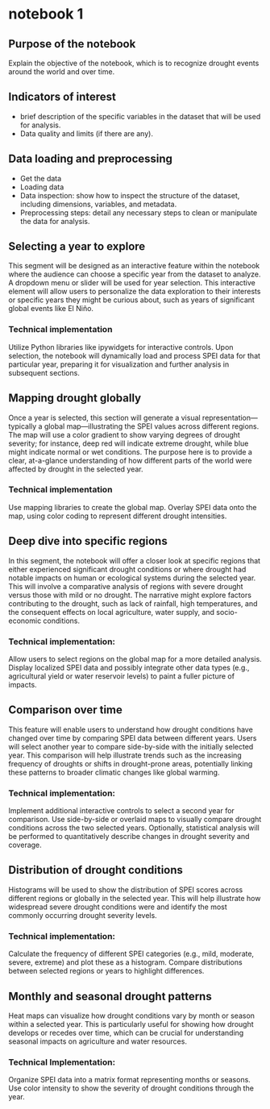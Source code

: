 # notebook 1

## Purpose of the notebook
Explain the objective of the notebook, which is to recognize drought events around the world and over time.


## Indicators of interest
- brief description of the specific variables in the dataset that will be used for analysis.
- Data quality and limits (if there are any).


## Data loading and preprocessing
- Get the data
- Loading data
- Data inspection: show how to inspect the structure of the dataset, including dimensions, variables, and metadata.
- Preprocessing steps: detail any necessary steps to clean or manipulate the data for analysis.


## Selecting a year to explore
This segment will be designed as an interactive feature within the notebook where the audience can choose a specific year from the dataset to analyze. A dropdown menu or slider will be used for year selection. This interactive element will allow users to personalize the data exploration to their interests or specific years they might be curious about, such as years of significant global events like El Niño.

### Technical implementation
Utilize Python libraries like ipywidgets for interactive controls.
Upon selection, the notebook will dynamically load and process SPEI data for that particular year, preparing it for visualization and further analysis in subsequent sections.


## Mapping drought globally
Once a year is selected, this section will generate a visual representation—typically a global map—illustrating the SPEI values across different regions. The map will use a color gradient to show varying degrees of drought severity; for instance, deep red will indicate extreme drought, while blue might indicate normal or wet conditions. The purpose here is to provide a clear, at-a-glance understanding of how different parts of the world were affected by drought in the selected year.

### Technical implementation
Use mapping libraries to create the global map.
Overlay SPEI data onto the map, using color coding to represent different drought intensities.


## Deep dive into specific regions
In this segment, the notebook will offer a closer look at specific regions that either experienced significant drought conditions or where drought had notable impacts on human or ecological systems during the selected year. This will involve a comparative analysis of regions with severe drought versus those with mild or no drought. The narrative might explore factors contributing to the drought, such as lack of rainfall, high temperatures, and the consequent effects on local agriculture, water supply, and socio-economic conditions.

### Technical implementation:
Allow users to select regions on the global map for a more detailed analysis.
Display localized SPEI data and possibly integrate other data types (e.g., agricultural yield or water reservoir levels) to paint a fuller picture of impacts.


## Comparison over time
This feature will enable users to understand how drought conditions have changed over time by comparing SPEI data between different years. Users will select another year to compare side-by-side with the initially selected year. This comparison will help illustrate trends such as the increasing frequency of droughts or shifts in drought-prone areas, potentially linking these patterns to broader climatic changes like global warming.

### Technical implementation:
Implement additional interactive controls to select a second year for comparison.
Use side-by-side or overlaid maps to visually compare drought conditions across the two selected years.
Optionally, statistical analysis will be performed to quantitatively describe changes in drought severity and coverage.


## Distribution of drought conditions
Histograms will be used to show the distribution of SPEI scores across different regions or globally in the selected year. This will help illustrate how widespread severe drought conditions were and identify the most commonly occurring drought severity levels.

### Technical implementation:
Calculate the frequency of different SPEI categories (e.g., mild, moderate, severe, extreme) and plot these as a histogram.
Compare distributions between selected regions or years to highlight differences.

## Monthly and seasonal drought patterns
Heat maps can visualize how drought conditions vary by month or season within a selected year. This is particularly useful for showing how drought develops or recedes over time, which can be crucial for understanding seasonal impacts on agriculture and water resources.

### Technical Implementation:
Organize SPEI data into a matrix format representing months or seasons.
Use color intensity to show the severity of drought conditions through the year.
